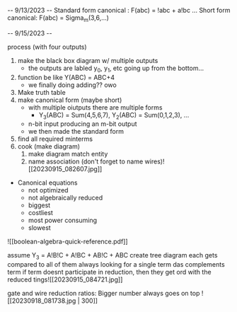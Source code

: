 -- 9/13/2023 --
Standard form canonical : F(abc) = !abc + a!bc ...
Short form canonical: F(abc) = Sigma<sub>m</sub>(3,6,...) 

-- 9/15/2023 -- 

process (with four outputs)
1. make the black box diagram w/ multiple outputs
	- the outputs are labled y<sub>0</sub>, y<sub>1</sub>, etc going up from the bottom...
2. function be like Y(ABC) = ABC+4
	- we finally doing adding?? owo
3. Make truth table
4. make canonical form (maybe short)
	- with multiple oiutputs there are multiple forms
		- Y<sub>3</sub>(ABC) = Sum(4,5,6,7), Y<sub>2</sub>(ABC) = Sum(0,1,2,3), ...
	- n-bit input producing an m-bit output
	- we then made the standard form
5. find all required minterms
6. cook (make diagram)
	1. make diagram match entity
	2. name association (don't forget to name wires)![[20230915_082607.jpg]]

- Canonical equations
	- not optimized
	- not algebraically reduced
	- biggest
	- costliest
	- most power consuming
	- slowest
 
![[boolean-algebra-quick-reference.pdf]]

assume Y<sub>3</sub> = A!B!C + A!BC + AB!C + ABC
	create tree diagram
		each gets compared to all of them
		always looking for a single term das complements term
		if term doesnt participate in reduction, then they get ord with the reduced tings![[20230915_084721.jpg]]

gate and wire reduction ratios:
	Bigger number always goes on top
	![[20230918_081738.jpg | 300]]
 